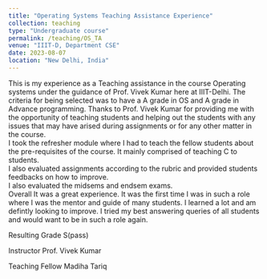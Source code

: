 ```yaml
---
title: "Operating Systems Teaching Assistance Experience"
collection: teaching
type: "Undergraduate course"
permalink: /teaching/OS_TA
venue: "IIIT-D, Department CSE"
date: 2023-08-07
location: "New Delhi, India"
---
```


This is my experience as a Teaching assistance in the course Operating systems under the guidance of Prof. Vivek Kumar here at IIIT-Delhi. The criteria for being selected was to have a A grade in OS and A grade in Advance programming. Thanks to Prof. Vivek Kumar for providing me with the opportunity of teaching students and helping out the students with any issues that may have arised during assignments or for any other matter in the course.  
I took the refresher module where I had to teach the fellow students about the pre-requisites of the course. It mainly comprised of teaching C to students.  
I also evaluated assignments according to the rubric and provided students feedbacks on how to improve.  
I also evaluated the midsems and endsem exams.  
Overall It was a great experience. It was the first time I was in such a role where I was the mentor and guide of many students. I learned a lot and am defintly looking to improve. I tried my best answering queries of all students and would want to be in such a role again.  

Resulting Grade
S(pass)

Instructor
Prof. Vivek Kumar

Teaching Fellow
Madiha Tariq